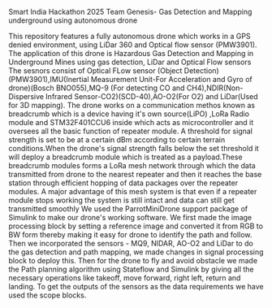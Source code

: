 Smart India Hackathon 2025
Team Genesis- Gas Detection and Mapping underground using autonomous drone

This repository features a fully autonomous drone which works in a GPS denied environment, using LiDar 360 and Optical flow sensor (PMW3901). The application of this drone is Hazardous Gas Detection and Mapping in Underground Mines using gas detection, LiDar and Optical Flow sensors
The sesnors consist of Optical FLow sensor (Object Detection)(PMW3901),IMU(Inertial Measurement Unit-For Acceleration and Gyro of drone)(Bosch BNO055),MQ-9 (For detecting CO and CH4),NDIR(Non-Dispersive Infrared Sensor-CO2)(SCD-40),AO-O2(For O2) and LiDar(Used for 3D mapping).
The drone works on a communication methos known as breadcrumb which is a device having it's own source(LiPO) ,LoRa Radio module and STM32F401CCU6 inside which acts as microcontroller and it oversees all the basic function of repeater module. A threshold for signal strength is set to be at a certain dBm according to certain terrain conditions.When the drone's signal strength falls below the set threshold it will deploy a breadcrumb module which is treated as a payload.These breadcrumb modules forms a LoRa mesh network through which the data transmitted from drone to the nearest repeater and then it reaches the base station through efficient hopping of data packages over the repeater modules. A major advantage of this mesh system is that even if a repeater module stops working the system is still intact and data can still get transmitted smoothly
We used the ParrotMiniDrone support package of Simulink to make our drone's working software. We first made the image processing block by setting a reference image and converted it from RGB to BW form thereby making it easy for drone to identify the path and follow. Then we incorporated the sensors - MQ9, NIDAR, AO-O2 and LiDar to do the gas detection and path mapping, we made changes in signal processing block to deploy this. Then for the drone to fly and avoid obstacle we made the Path planning algorithm using Stateflow and Simulink by giving all the necessary operations like takeoff, move forward, right left, return and landing. To get the outputs of the sensors as the data requirements we have used the scope blocks.
